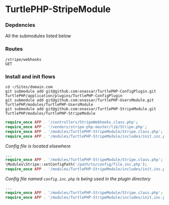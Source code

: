 TurtlePHP-StripeModule
======================

### Depdencies
All the submodules listed below

### Routes

`/stripe/webhooks`  
`GET`  

### Install and init flows

```
cd ~/Sites/domain.com
git submodule add git@github.com:onassar/TurtlePHP-ConfigPlugin.git TurtlePHP/application/plugins/TurtlePHP-ConfigPlugin
git submodule add git@github.com:onassar/TurtlePHP-UsersModule.git TurtlePHP/modules/TurtlePHP-UsersModule
git submodule add git@github.com:onassar/TurtlePHP-StripeModule.git TurtlePHP/modules/TurtlePHP-StripeModule
```

``` php
require_once APP . '/controllers/StripeWebhooks.class.php';
require_once APP . '/vendors/stripe-php-master/lib/Stripe.php';
require_once APP . '/modules/TurtlePHP-StripeModule/Stripe.class.php';
require_once APP . '/modules/TurtlePHP-StripeModule/includes/init.inc.php';
```

*Config file is located elsewhere*  
``` php
...
require_once APP . '/modules/TurtlePHP-StripeModule/Stripe.class.php';
\Modules\Stripe::setConfigPath('/path/to/config/file.inc.php');
require_once APP . '/modules/TurtlePHP-StripeModule/includes/init.inc.php';
```

*Config file named `config.inc.php` is being used in the plugin directory*  
``` php
...
require_once APP . '/modules/TurtlePHP-StripeModule/Stripe.class.php';
require_once APP . '/modules/TurtlePHP-StripeModule/includes/init.inc.php';
```
